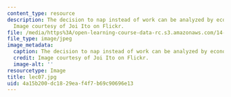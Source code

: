```yaml
---
content_type: resource
description: The decision to nap instead of work can be analyzed by economic tools.
  Image courtesy of Joi Ito on Flickr.
file: /media/https%3A/open-learning-course-data-rc.s3.amazonaws.com/14-01sc-principles-of-microeconomics-fall-2011/4a15b200dc1829eaf4f7b69c90696e13_lec07.jpg
file_type: image/jpeg
image_metadata:
  caption: The decision to nap instead of work can be analyzed by economic tools.
  credit: Image courtesy of Joi Ito on Flickr.
  image-alt: ''
resourcetype: Image
title: lec07.jpg
uid: 4a15b200-dc18-29ea-f4f7-b69c90696e13
---
```

